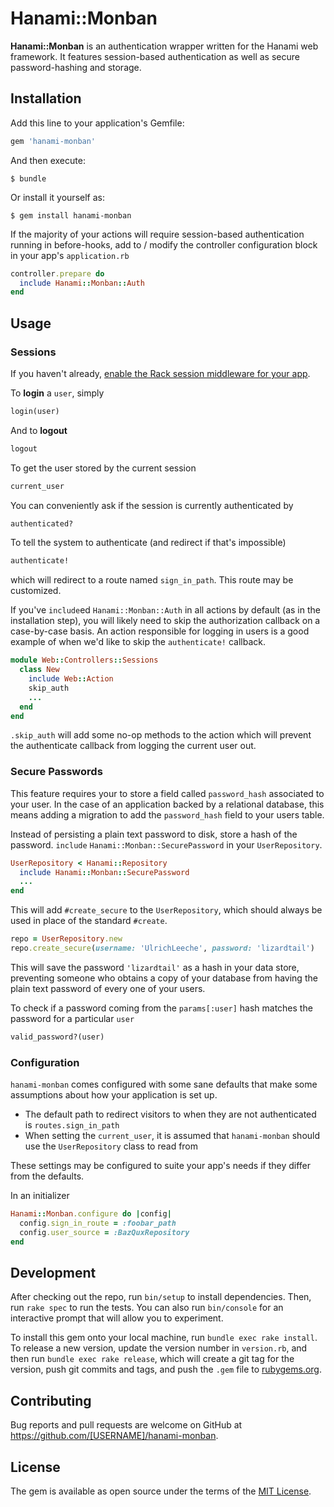 # Hanami::Monban

**Hanami::Monban** is an authentication wrapper written for the Hanami web framework. It features session-based authentication as well as secure password-hashing and storage.

## Installation

Add this line to your application's Gemfile:

```ruby
gem 'hanami-monban'
```

And then execute:

    $ bundle

Or install it yourself as:

    $ gem install hanami-monban
    
If the majority of your actions will require session-based authentication running in before-hooks, add to / modify the controller configuration block in your app's `application.rb`

```ruby
controller.prepare do
  include Hanami::Monban::Auth
end
```

## Usage

### Sessions

If you haven't already, [enable the Rack session middleware for your app](http://hanamirb.org/guides/1.0/actions/sessions/).

To **login** a `user`, simply

```ruby
login(user)
```

And to **logout**

```ruby
logout
```

To get the user stored by the current session

```ruby
current_user
```
You can conveniently ask if the session is currently authenticated by

```ruby
authenticated?
```

To tell the system to authenticate (and redirect if that's impossible)

```ruby
authenticate!
```
which will redirect to a route named `sign_in_path`. This route may be customized.

If you've `include`ed `Hanami::Monban::Auth` in all actions by default (as in the installation step), you will likely need to skip the authorization callback on a case-by-case basis. An action responsible for logging in users is a good example of when we'd like to skip the `authenticate!` callback.

```ruby
module Web::Controllers::Sessions
  class New
    include Web::Action
    skip_auth
    ...
  end
end
```

`.skip_auth` will add some no-op methods to the action which will prevent the authenticate callback from logging the current user out.

### Secure Passwords

This feature requires your to store a field called `password_hash` associated to your user. In the case of an application backed by a relational database, this means adding a migration to add the `password_hash` field to your users table.

Instead of persisting a plain text password to disk, store a hash of the password. `include` `Hanami::Monban::SecurePassword` in your `UserRepository`.

```ruby
UserRepository < Hanami::Repository
  include Hanami::Monban::SecurePassword
  ...
end
```

This will add `#create_secure` to the `UserRepository`, which should always be used in place of the standard `#create`.

```ruby
repo = UserRepository.new
repo.create_secure(username: 'UlrichLeeche', password: 'lizardtail')
```

This will save the password `'lizardtail'` as a hash in your data store, preventing someone who obtains a copy of your database from having the plain text password of every one of your users.

To check if a password coming from the `params[:user]` hash matches the password for a particular `user`

```ruby
valid_password?(user)
```

### Configuration

`hanami-monban` comes configured with some sane defaults that make some assumptions about how your application is set up.

- The default path to redirect visitors to when they are not authenticated is `routes.sign_in_path`
- When setting the `current_user`, it is assumed that `hanami-monban` should use the `UserRepository` class to read from

These settings may be configured to suite your app's needs if they differ from the defaults.

In an initializer

```ruby
Hanami::Monban.configure do |config|
  config.sign_in_route = :foobar_path
  config.user_source = :BazQuxRepository
end
```

## Development

After checking out the repo, run `bin/setup` to install dependencies. Then, run `rake spec` to run the tests. You can also run `bin/console` for an interactive prompt that will allow you to experiment.

To install this gem onto your local machine, run `bundle exec rake install`. To release a new version, update the version number in `version.rb`, and then run `bundle exec rake release`, which will create a git tag for the version, push git commits and tags, and push the `.gem` file to [rubygems.org](https://rubygems.org).

## Contributing

Bug reports and pull requests are welcome on GitHub at https://github.com/[USERNAME]/hanami-monban.


## License

The gem is available as open source under the terms of the [MIT License](http://opensource.org/licenses/MIT).


